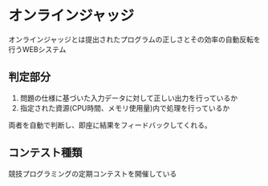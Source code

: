 # オンラインジャッジ

オンラインジャッジとは提出されたプログラムの正しさとその効率の自動反転を行うWEBシステム

## 判定部分

1. 問題の仕様に基づいた入力データに対して正しい出力を行っているか
2. 指定された資源(CPU時間、メモリ使用量)内で処理を行っているか

両者を自動で判断し、即座に結果をフィードバックしてくれる。

## コンテスト種類

競技プログラミングの定期コンテストを開催している
